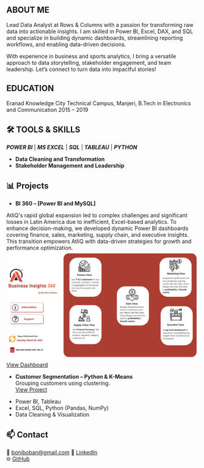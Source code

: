 <!--Section 1: Introduction-->
## ABOUT ME

Lead Data Analyst at Rows & Columns with a passion for transforming raw data into actionable insights. 
I am skilled in Power BI, Excel, DAX, and SQL and specialize in building dynamic dashboards, streamlining reporting workflows, and enabling data-driven decisions.

With experience in business and sports analytics, I bring a versatile approach to data storytelling, stakeholder engagement, and team leadership. 
Let’s connect to turn data into impactful stories!

<!--Mention Projects-->

## EDUCATION

Eranad Knowledge City Technical
Campus, Manjeri, B.Tech in Electronics and Communication 2015 – 2019

## 🛠 TOOLS & SKILLS

***POWER BI*** | ***MS EXCEL*** | ***SQL*** | ***TABLEAU*** | ***PYTHON*** 
- **Data Cleaning and Transformation**
- **Stakeholder Management and Leadership**

<!-- Relevent Skills-->

## 📊 Projects

- **BI 360 – [Power BI and MySQL]**
  
AtliQ's rapid global expansion led to complex challenges and significant losses in Latin America due to inefficient, Excel-based analytics. To enhance decision-making, we developed dynamic Power BI dashboards covering finance, sales, marketing, supply chain, and executive insights. This transition empowers AtliQ with data-driven strategies for growth and performance optimization. 
![image](1.png)
  [View Dashboard](https://app.powerbi.com/view?r=eyJrIjoiYWExYzc0MTAtODU3NS00OTZhLWEwZjEtYzBjNTRjNjViODUwIiwidCI6ImM2ZTU0OWIzLTVmNDUtNDAzMi1hYWU5LWQ0MjQ0ZGM1YjJjNCJ9)

- **Customer Segmentation – Python & K-Means**  
  Grouping customers using clustering.  
  [View Project](#)

<!-- Relevent Skills-->



- Power BI, Tableau  
- Excel, SQL, Python (Pandas, NumPy)  
- Data Cleaning & Visualization  

<!--Contact -->

## 📫 Contact

📧 boniboban@gmail.com 
🔗 [LinkedIn](https://linkedin.com/in/boniface)  
🌐 [GitHub](https://github.com/boniface)

